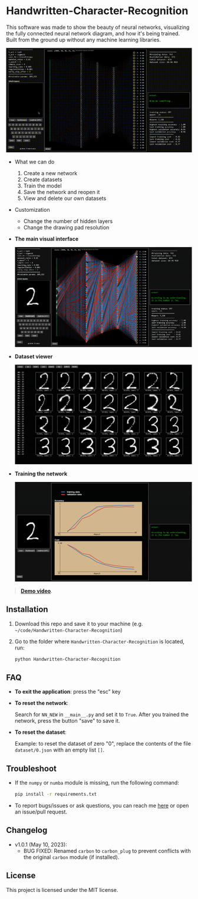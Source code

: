 # Handwritten-Character-Recognition

This software was made to show the beauty of neural networks, visualizing the fully connected neural network diagram, and how it's being trained. Built from the ground up without any machine learning libraries.

![Demo gif](_imgs/demo.gif)

- What we can do
    1. Create a new network
    2. Create datasets
    3. Train the model
    4. Save the network and reopen it
    5. View and delete our own datasets

- Customization
    - Change the number of hidden layers
    - Change the drawing pad resolution

- **The main visual interface**

    ![The main visual interface of the application](_imgs/1.jpg)

- **Dataset viewer**

    ![Dataset viewer](_imgs/2.jpg)

- **Training the network**

    ![Training the network](_imgs/3.jpg)

> **[Demo video](https://youtu.be/GX0xBjiwgtg)**.


## Installation

1. Download this repo and save it to your machine (e.g. `~/code/Handwritten-Character-Recognition`)
2. Go to the folder where `Handwritten-Character-Recognition` is located, run:

    ```sh
    python Handwritten-Character-Recognition
    ```


## FAQ

- **To exit the application**: press the "esc" key

- **To reset the network**:

    Search for `NN_NEW` in `__main__.py` and set it to `True`. After you trained the network, press the button "save" to save it.

- **To reset the dataset**:

    Example: to reset the dataset of zero "0", replace the contents of the file `dataset/0.json` with an empty list `[]`.


## Troubleshoot

- If the `numpy` or `numba` module is missing, run the following command:

    ```sh
    pip install -r requirements.txt
    ```
- To report bugs/issues or ask questions, you can reach me [here](https://nvfp.github.io/contact) or open an issue/pull request.


## Changelog

- v1.0.1 (May 10, 2023):
    - BUG FIXED: Renamed `carbon` to `carbon_plug` to prevent conflicts with the original `carbon` module (if installed).


## License

This project is licensed under the MIT license.
